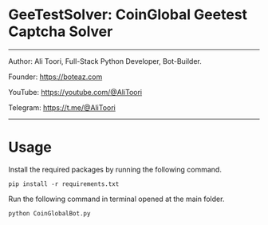 # GeeTestSolver: CoinGlobal Geetest Captcha Solver

*******************************************************************************************

Author: Ali Toori, Full-Stack Python Developer, Bot-Builder.

Founder: https://boteaz.com

YouTube: https://youtube.com/@AliToori

Telegram: https://t.me/@AliToori
*******************************************************************************************

# Usage
Install the required packages by running the following command.
    
    pip install -r requirements.txt

Run the following command in terminal opened at the main folder.
    
    python CoinGlobalBot.py
